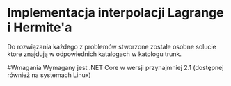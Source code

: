 # Implementacja interpolacji Lagrange i Hermite'a
Do rozwiązania każdego z problemów stworzone zostałe osobne solucie ktore znajdują w odpowiednich katalogach w katologu trunk.

#Wmagania
Wymagany jest .NET Core w wersji przynajmniej 2.1 (dostępnej również na systemach Linux)
